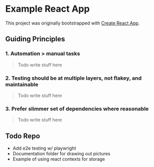 # Example React App

This project was originally bootstrapped with [Create React App](https://github.com/facebook/create-react-app).


## Guiding Principles

### 1. Automation > manual tasks
> Todo write stuff here
### 2. Testing should be at multiple layers, not flakey, and maintainable
> Todo write stuff here
### 3. Prefer slimmer set of dependencies where reasonable
> Todo write stuff here

## Todo Repo
* Add e2e testing w/ playwright
* Documentation folder for drawing out pictures
* Example of using react contexts for storage
